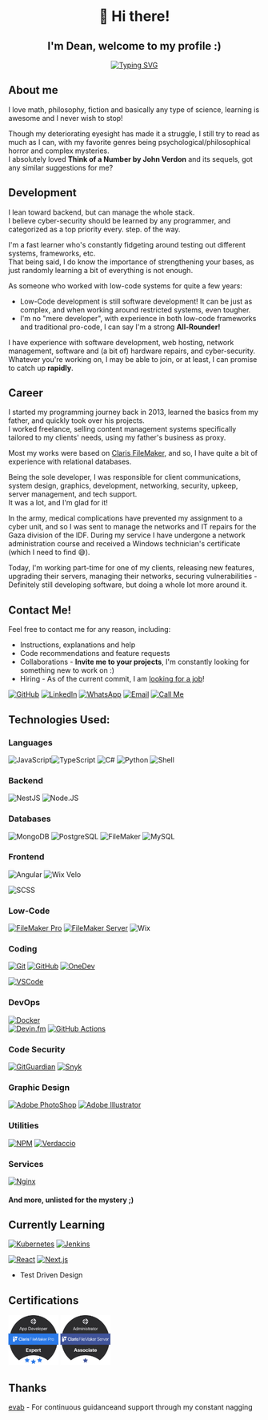 <div align="center">
    <h1>👋 Hi there!</h1>
    <h2>I'm Dean, welcome to my profile :)</h2>

[![Typing SVG](https://readme-typing-svg.demolab.com/?lines=Software+Engineer;Fullstack+Developer;Ethical+Hacker;Math+Nerd&center=true)](https://github.com/DeanAyalon)

</div>

## About me
I love math, philosophy, fiction and basically any type of science, learning is awesome and I never wish to stop!

Though my deteriorating eyesight has made it a struggle, I still try to read as much as I can, with my favorite genres being psychological/philosophical horror and complex mysteries.<br>
I absolutely loved **Think of a Number by John Verdon** and its sequels, got any similar suggestions for me?

## Development
I lean toward backend, but can manage the whole stack.<br>
I believe cyber-security should be learned by any programmer, and categorized as a top priority every. step. of the way.

I'm a fast learner who's constantly fidgeting around testing out different systems, frameworks, etc.<br>
That being said, I do know the importance of strengthening your bases, as just randomly learning a bit of everything is not enough.

As someone who worked with low-code systems for quite a few years:
- Low-Code development is still software development! It can be just as complex, and when working around restricted systems, even tougher.
- I'm no "mere developer", with experience in both low-code frameworks and traditional pro-code, I can say I'm a strong **All-Rounder!**

I have experience with software development, web hosting, network management, software and (a bit of) hardware repairs, and cyber-security.<br>
Whatever you're working on, I may be able to join, or at least, I can promise to catch up **rapidly**.

## Career
I started my programming journey back in 2013, learned the basics from my father, and quickly took over his projects.<br>
I worked freelance, selling content management systems specifically tailored to my clients' needs, using my father's business as proxy.

Most my works were based on [Claris FileMaker](https://www.claris.com/filemaker/), and so, I have quite a bit of experience with relational databases.

Being the sole developer, I was responsible for client communications, system design, graphics, development, networking, security, upkeep, server management, and tech support.<br>
It was a lot, and I'm glad for it!

In the army, medical complications have prevented my assignment to a cyber unit, and so I was sent to manage the networks and IT repairs for the Gaza division of the IDF. During my service I have undergone a network administration course and received a Windows technician's certificate (which I need to find 😅).

Today, I'm working part-time for one of my clients, releasing new features, upgrading their servers, managing their networks, securing vulnerabilities - Definitely still developing software, but doing a whole lot more around it.

## Contact Me!
Feel free to contact me for any reason, including:
- Instructions, explanations and help
- Code recommendations and feature requests
- Collaborations - **Invite me to your projects**, I'm constantly looking for something new to work on :)
- Hiring - As of the current commit, I am [looking for a job](https://deanayalon.com/resume)!

[![GitHub](https://img.shields.io/badge/github-%23121011.svg?style=for-the-badge&logo=github&logoColor=white)](https://github.com/DeanAyalon)
[![LinkedIn](https://img.shields.io/badge/linkedin-%230077B5.svg?style=for-the-badge&logo=linkedin&logoColor=white)](https://deanayalon.com/linkedin)
[![WhatsApp](https://img.shields.io/badge/WhatsApp-25D366?style=for-the-badge&logo=whatsapp&logoColor=white)](https://deanayalon.com/whatsapp)
[![Email](https://img.shields.io/badge/Email-3693F3?style=for-the-badge&logo=icloud&logoColor=white)](mailto:dev@deanayalon.com) 
[![Call Me](https://custom-icon-badges.demolab.com/badge/Call_Me-blue.svg?logo=phone&logoColor=white&style=for-the-badge)](tel:+972549009763)

## Technologies Used:
### Languages
![JavaScript](https://img.shields.io/badge/javascript-%23323330.svg?style=for-the-badge&logo=javascript&logoColor=%23F7DF1E)![TypeScript](https://img.shields.io/badge/TypeScript-3178C6.svg?style=for-the-badge&logo=typescript&logoColor=white)
![C#](https://img.shields.io/badge/C%23-512BD4.svg?style=for-the-badge&logo=C%23&logoColor=white)
![Python](https://img.shields.io/badge/python-3670A0?style=for-the-badge&logo=python&logoColor=ffdd54)
![Shell](https://img.shields.io/badge/shell-%23121011.svg?style=for-the-badge&logo=gnu-bash&logoColor=white)

### Backend
![NestJS](https://img.shields.io/badge/NestJS-E0234E.svg?style=for-the-badge&logo=nestjs&logoColor=white)
![Node.JS](https://img.shields.io/badge/Node.JS-5FA04E.svg?style=for-the-badge&logo=node.js&logoColor=white)

### Databases
![MongoDB](https://img.shields.io/badge/mongodb-47A248.svg?style=for-the-badge&logo=mongodb&logoColor=white)
![PostgreSQL](https://img.shields.io/badge/postgresql-4169E1.svg?style=for-the-badge&logo=postgresql&logoColor=white)
![FileMaker](https://img.shields.io/badge/claris-filemaker-black.svg?style=for-the-badge&logo=claris&logoColor=white)
![MySQL](https://img.shields.io/badge/mysql-4479A1.svg?style=for-the-badge&logo=mysql&logoColor=white)

### Frontend
![Angular](https://img.shields.io/badge/angular-c3002f.svg?style=for-the-badge&logo=angular&logoColor=white)
![Wix Velo](https://img.shields.io/badge/velo-0C6EFC.svg?style=for-the-badge&logo=wix&logoColor=white)

![SCSS](https://img.shields.io/badge/sass%2Fscss-CC6699.svg?style=for-the-badge&logo=sass&logoColor=white)

### Low-Code
[![FileMaker Pro](https://img.shields.io/badge/claris-FileMaker_Pro-black.svg?style=for-the-badge&logo=claris&logoColor=white)](https://www.credly.com/badges/b7a53493-ce4f-45b5-871a-a220b8f6f166)
[![FileMaker Server](https://img.shields.io/badge/claris-FileMaker_Server-black.svg?style=for-the-badge&logo=claris&logoColor=white)](https://www.credly.com/earner/earned/badge/bbdd64a9-b1e0-48ac-9ab0-bbfb4d737204) 
![Wix](https://img.shields.io/badge/wix-black.svg?style=for-the-badge&logo=wix&logoColor=white)

### Coding
[![Git](https://img.shields.io/badge/git-F05032.svg?style=for-the-badge&logo=git&logoColor=white)](https://github.com/DeanAyalon)
[![GitHub](https://img.shields.io/badge/github-%23121011.svg?style=for-the-badge&logo=github&logoColor=white)](https://github.com/DeanAyalon)
[![OneDev](https://custom-icon-badges.demolab.com/badge/OneDev-23232c.svg?style=for-the-badge&logo=onedev&logoColor=white)](https://onedev.io)

[![VSCode](https://img.shields.io/badge/vscode-white.svg?style=for-the-badge&logo=visual-studio-code&logoColor=007ACC)](https://github.com/DeanAyalon)

### DevOps
[![Docker](https://img.shields.io/badge/docker-%230db7ed.svg?style=for-the-badge&logo=docker&logoColor=white)](https://github.com/DeanAyalon/verdaccio/pkgs/container/verdaccio)<br>
[![Devin.fm](https://custom-icon-badges.demolab.com/badge/devin.fm-232632.svg?style=for-the-badge&logo=devin.fm)](https://devin.fm)
[![GitHub Actions](https://img.shields.io/badge/github-actions-%232671E5.svg?style=for-the-badge&logo=githubactions&logoColor=white&labelColor=black)](https://github.com/DeanAyalon/verdaccio/actions)

### Code Security
[![GitGuardian](https://custom-icon-badges.demolab.com/badge/gitguardian-white.svg?style=for-the-badge&logo=gitguardian&logoColor=081736)](https://gitguardian.com)
[![Snyk](https://img.shields.io/badge/Snyk-c5c6c7.svg?style=for-the-badge&logo=snyk&logoColor=4C4A73)](https://snyk.io)

### Graphic Design
[![Adobe PhotoShop](https://img.shields.io/badge/PhotoShop-31A8FF.svg?style=for-the-badge&logo=adobe-photoshop&logoColor=001e36)](https://photoshop.com)
[![Adobe Illustrator](https://img.shields.io/badge/illustrator-ff9a00.svg?style=for-the-badge&logo=adobe-illustrator&logoColor=001e36)](https://adobe.com/products/illustrator)


### Utilities
[![NPM](https://img.shields.io/badge/NPM-%23CB3837.svg?style=for-the-badge&logo=npm&logoColor=white)](https://npmjs.com)
[![Verdaccio](https://img.shields.io/badge/Verdaccio-4B5E40.svg?style=for-the-badge&logo=verdaccio&logoColor=white)](https://npmjs.com)

### Services
[![Nginx](https://img.shields.io/badge/nginx-009639.svg?style=for-the-badge&logo=nginx&logoColor=white)](https://npmjs.com)

#### And more, unlisted for the mystery ;)

## Currently Learning
[![Kubernetes](https://img.shields.io/badge/kubernetes-white.svg?style=for-the-badge&logo=kubernetes&logoColor=326CE5)](https://npmjs.com)
[![Jenkins](https://img.shields.io/badge/jenkins-D24939.svg?style=for-the-badge&logo=jenkins&logoColor=white)](https://npmjs.com)

[![React](https://img.shields.io/badge/react-23272f.svg?style=for-the-badge&logo=react&logoColor=61DAFB)](https://npmjs.com)
[![Next.js](https://img.shields.io/badge/next.js-black.svg?style=for-the-badge&logo=next.js&logoColor=white)](https://npmjs.com)

- Test Driven Design

## Certifications
[<img alt="FileMaker Pro Expert" src="./images/fmp-expert.png" height=100 />](https://www.credly.com/badges/b7a53493-ce4f-45b5-871a-a220b8f6f166)
[<img alt="FileMaker Server Associate" src="./images/fms-associate.png" height=100 />](https://www.credly.com/badges/bbdd64a9-b1e0-48ac-9ab0-bbfb4d737204)

## Thanks
[evab](https://github.com/eranbraun) - For continuous guidanceand support through my constant nagging
